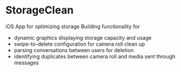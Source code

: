 # StorageClean
iOS App for optimizing storage
Building functionality for 
- dynamic graphics displaying storage capacity and usage
- swipe-to-delete configuration for camera roll clean up
- parsing conversations between users for deletion
- identifying duplicates between camera roll and media sent through messages
